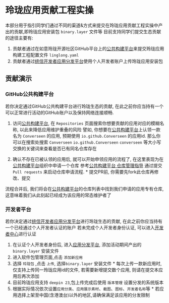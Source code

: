 # 玲珑应用贡献工程实操
本部分用于指引同学们通过不同的渠道&方式来提交在玲珑应用贡献工程实操中产出的贡献,即玲珑应用安装包 `binary.layer` 文件等
目前支持同学们提交生态贡献的途径主要有:

1. 贡献者通过在如意玲珑开源社区GitHub平台上的[公共构建平台](https://github.com/linglongdev)来提交玲珑应用构建工程配置文件 `linglong.yaml`
2. 贡献者通过[统信开发者应用分发平台](https://www.chinauos.com/partner/distribute)使用个人开发者账户上传玲珑应用安装包

## 贡献演示
### GitHub公共构建平台
若你决定通过GitHub公共构建平台进行玲珑生态的贡献, 在此之前你应当持有一个可以正常进行活动的GitHub账户以及保持网络连接顺畅.

1. 访问[公共构建平台](https://github.com/linglongdev), 在 `Repositories` 页面搜索你想要贡献的应用对应的模糊名称, 以此来降低应用维护重叠的风险
譬如, 你想要在[公共构建平台](https://github.com/linglongdev)上认领一款名为 `Converseen` 的应用, 预期使用 `io.github.Converseen` 的应用id.
那么你可以在搜索处搜索 `Converseen` `io.github.Converseen` `converseen` 等大小写交换的关键词来查看是否已有同名仓库存在

2. 确认不存在已被认领的应用后, 就可以开始申领应用的流程了, 在这里表现为在[公共构建平台](https://github.com/linglongdev)组织中申请一个仓库
参考[公共构建平台 仓库管理指导](https://github.com/linglongdev/Repository-Manager) 通过提交 `Pull requests` 来启动仓库申请流程.
\* 提交PR前, 你需要先fork此仓库再修改、提交 

流程合并后, 我们将会在[公共构建平台](https://github.com/linglongdev)的仓库列表中找到我们申请的应用专有仓库,这意味着我们从此刻起已经成为该应用的常态维护者了


### 开发者平台
若你决定通过[统信开发者应用分发平台](https://www.chinauos.com/partner/distribute)进行玲珑生态的贡献, 在此之前你应当持有一个已经通过个人开发者认证的账户
若未完成个人开发者身份认证, 可以进入[开发者中心](https://identity.chinauos.com/main/index)进行认证

1. 在认证个人开发者身份后, 进入[应用分发平台](https://appstore-dev.uniontech.com/#/index), 添加活动期间产出的 `binary.layer` 安装文件
2. 进入软件包管理页面,点击 `添加新应用`
3. 选择 `玲珑包` ,点击 `上传`, 选择`binary.layer` 安装文件
\* 每次上传一款新应用时, 仅支持上传同一玲珑应用id的文件, 若需要新增提交数个应用, 则请在提交本应用后再次添加
4. 目前玲珑应用支持 `deepin 23`,包上传完成后使用 `版本管理` 设置分发的系统版本
5. 根据实际情况依次设置`应用分类`、`应用展示素材`、`截图`、`图标`、`开发者名称`等
\* 若应用选择上架至中国(含港澳台)以外的地区,请确保满足该应用的分发限制

